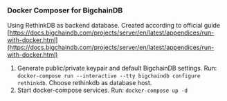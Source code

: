 ### Docker Composer for BigchainDB

Using RethinkDB as backend database. Created according to official guide [https://docs.bigchaindb.com/projects/server/en/latest/appendices/run-with-docker.html](https://docs.bigchaindb.com/projects/server/en/latest/appendices/run-with-docker.html)  

1. Generate public/private keypair and default BigchainDB settings. Run: `docker-compose run --interactive --tty bigchaindb configure rethinkdb`. Choose rethinkdb as database host.  
2. Start docker-compose services. Run: `docker-compose up -d`  
